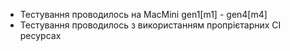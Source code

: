 * Тестування проводилось на MacMini gen1[m1] - gen4[m4]
* Тестування проводилось з використанням пропрієтарних CI ресурсах
